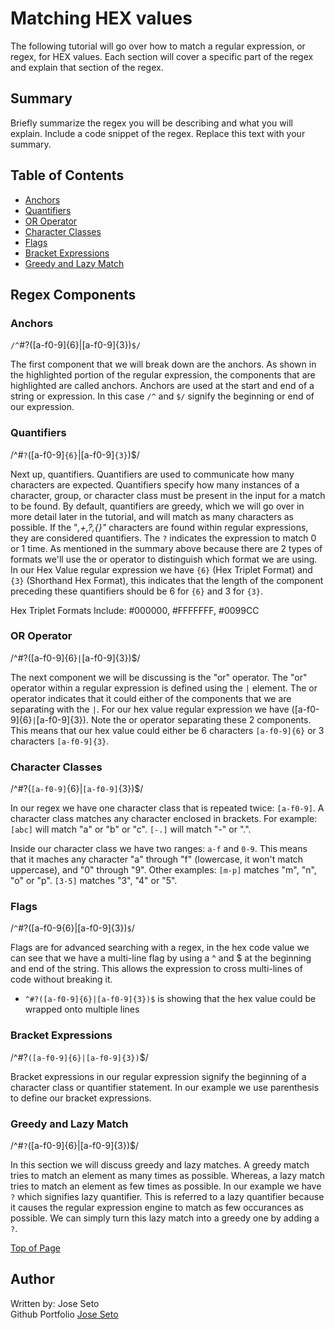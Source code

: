# Matching HEX values

The following tutorial will go over how to match a regular expression, or regex, for HEX values. Each section will cover a specific part of the regex and explain that section of the regex.

## Summary

Briefly summarize the regex you will be describing and what you will explain. Include a code snippet of the regex. Replace this text with your summary.

## Table of Contents

- [Anchors](#anchors)
- [Quantifiers](#quantifiers)
- [OR Operator](#or-operator)
- [Character Classes](#character-classes)
- [Flags](#flags)
- [Bracket Expressions](#bracket-expressions)
- [Greedy and Lazy Match](#greedy-and-lazy-match)
## Regex Components

### Anchors

`/^`#?([a-f0-9]{6}|[a-f0-9]{3})`$/`

The first component that we will break down are the anchors. As shown in the highlighted portion of the regular expression, the components that are highlighted are called anchors. Anchors are used at the start and end of a string or expression. In this case `/^` and `$/` signify the beginning or end of our expression.

### Quantifiers

/^#`?`([a-f0-9]`{6}`|[a-f0-9]`{3}`)$/

Next up, quantifiers. Quantifiers are used to communicate how many characters are expected. Quantifiers specify how many instances of a character, group, or character class must be present in the input for a match to be found. By default, quantifiers are greedy, which we will go over in more detail later in the tutorial, and will match as many characters as possible. If the "*,+,?,{}"* characters are found within regular expressions, they are considered quantifiers. The `?` indicates the expression to match 0 or 1 time. As mentioned in the summary above because there are 2 types of formats we'll use the or operator to distinguish which format we are using. In our Hex Value regular expression we have `{6}` (Hex Triplet Format) and `{3}` (Shorthand Hex Format), this indicates that the length of the component preceding these quantifiers should be 6 for `{6}` and 3 for `{3}`. 

Hex Triplet Formats Include:
#000000, #FFFFFFF, #0099CC

### OR Operator

/^#?([a-f0-9]{6}`|`[a-f0-9]{3})$/

The next component we will be discussing is the "or" operator. The "or" operator within a regular expression is defined using the `|` element. The or operator indicates that it could either of the components that we are separating with the `|`. For our hex value regular expression we have ([a-f0-9]{6}`|`[a-f0-9]{3}). Note the or operator separating these 2 components. This means that our hex value could either be 6 characters `[a-f0-9]{6}` or 3 characters `[a-f0-9]{3}`.

### Character Classes

/^#?(`[a-f0-9]`{6}|`[a-f0-9]`{3})$/

In our regex we have one character class that is repeated twice: `[a-f0-9]`. A character class matches any character enclosed in brackets. For example: `[abc]` will match "a" or "b" or "c". `[-.]` will match "-" or ".". 

Inside our character class we have two ranges: `a-f` and `0-9`. This means that it maches any character "a" through "f" (lowercase, it won't match uppercase), and "0" through "9".  Other examples: `[m-p]` matches "m", "n", "o" or "p". `[3-5]` matches "3", "4" or "5".

### Flags

/`^`#?([a-f0-9{6}|[a-f0-9]{3})`$`/

Flags are for advanced searching with a regex, in the hex code value we can see that we have a multi-line flag by using a ^ and $ at the beginning and end of the string. This allows the expression to cross multi-lines of code without breaking it.

  - `^#?([a-f0-9]{6}|[a-f0-9]{3})$` is showing that the hex value could be wrapped onto multiple lines

### Bracket Expressions
/^#?`([a-f0-9]{6}|[a-f0-9]{3})`$/

Bracket expressions in our regular expression signify the beginning of a character class or quantifier statement. In our example we use parenthesis to define our bracket expressions.

### Greedy and Lazy Match
/^#`?`([a-f0-9]{6}|[a-f0-9]{3})$/

In this section we will discuss greedy and lazy matches. A greedy match tries to match an element as many times as possible. Whereas, a lazy match tries to match an element as few times as possible. In our example we have `?` which signifies lazy quantifier. This is referred to a lazy quantifier because it causes the regular expression engine to match as few occurances as possible. We can simply turn this lazy match into a greedy one by adding a `?`.


[Top of Page](#Matching-HEX-Values)
## Author

Written by: Jose Seto\
Github Portfolio [Jose Seto](https://github.com/JoseSeto)
